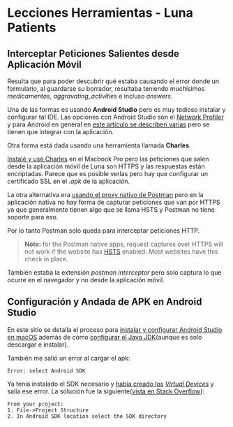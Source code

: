 # Lecciones Herramientas - Luna Patients

## Interceptar Peticiones Salientes desde Aplicación Móvil

Resulta que para poder descubrir qué estaba causando el error donde un formulario, al guardarse su borrador, resultaba teniendo muchísimos *medicamentos, aggravating_activitie*s e incluso *answers*.

Una de las formas es usando **Android Studio** pero es muy tedioso instalar y configurar tal IDE. Las opciones con Android Studio son el [Network Profiler](https://developer.android.com/studio/profile/network-profiler) y para Android en general en [este artículo se describen varias](https://proandroiddev.com/various-methods-to-debug-http-traffic-in-the-android-application-8685b9183418) pero se tienen que integrar con la aplicación.

Otra forma está dada usando una herramienta llamada **Charles**.

[Instalé y usé Charles](https://www.charlesproxy.com/) en el Macbook Pro pero las peticiones que salen desde la aplicación móvil de Luna son HTTPS y las respuestas están encriptadas. Parece que es posible verlas pero hay que configurar un certificado SSL en el *.apk* de la aplicación.

La otra alternativa era [usando el proxy nativo de Postman](https://learning.getpostman.com/docs/postman/sending_api_requests/capturing_http_requests/) pero en la aplicación nativa no hay forma de capturar peticiones que van por HTTPS ya que generalmente tienen algo que se llama HSTS y Postman no tiene soporte para eso.

Por lo tanto Postman solo queda para interceptar peticiones HTTP.


> **Note:** for the Postman native apps, request captures over HTTPS will not work if the website has [HSTS](https://es.wikipedia.org/wiki/HTTP_Strict_Transport_Security) enabled. Most websites have this check in place.

También estaba la extensión *postman interceptor* pero solo captura lo que ocurre en el navegador y no desde la aplicación móvil.

## Configuración y Andada de APK en Android Studio

En este sitio se detalla el proceso para [instalar y configurar Android Studio en macOS](https://hdorgeval.gitbooks.io/setup-your-mac-to-develop-nativescript-apps/content/install-android-studio-on-mac-os-x.html) además de cómo [configurar el Java JDK](https://hdorgeval.gitbooks.io/setup-your-mac-to-develop-nativescript-apps/content/install-jdk-on-mac-os-x.html)(aunque es solo descargar e instalar).

También me salió un error al cargar el apk:


    Error: select Android SDK

Ya tenía instalado el SDK necesario y [había creado los](https://hdorgeval.gitbooks.io/setup-your-mac-to-develop-nativescript-apps/content/setup-android-emulator-on-mac-os-x.html) [*Virtual Devices*](https://hdorgeval.gitbooks.io/setup-your-mac-to-develop-nativescript-apps/content/setup-android-emulator-on-mac-os-x.html) y salía ese error. La solución fue la siguiente([vista en Stack Overflow](https://stackoverflow.com/questions/27133211/error-select-android-sdk)):


    From your project:
    1. File->Project Structure
    2. In Android SDK location select the SDK directory

